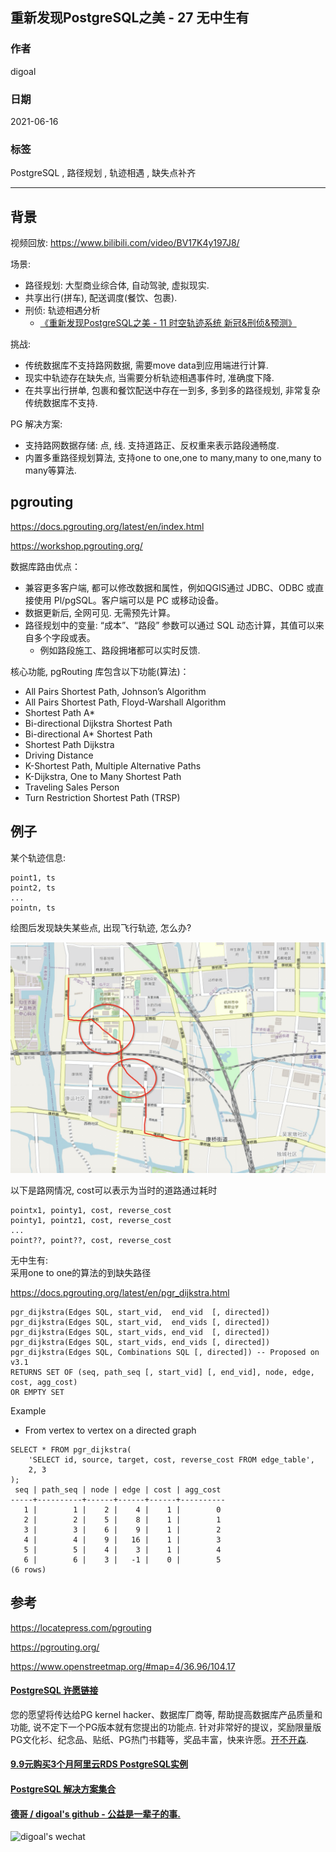 ## 重新发现PostgreSQL之美 - 27 无中生有    
    
### 作者    
digoal    
    
### 日期    
2021-06-16     
    
### 标签    
PostgreSQL , 路径规划 , 轨迹相遇 , 缺失点补齐       
    
----    
    
## 背景    
视频回放: https://www.bilibili.com/video/BV17K4y197J8/    
  
  
场景:  
- 路径规划: 大型商业综合体, 自动驾驶, 虚拟现实.  
- 共享出行(拼车), 配送调度(餐饮、包裹).  
- 刑侦: 轨迹相遇分析  
    - [《重新发现PostgreSQL之美 - 11 时空轨迹系统 新冠&刑侦&预测》](../202106/20210602_01.md)    
  
挑战:  
- 传统数据库不支持路网数据, 需要move data到应用端进行计算.  
- 现实中轨迹存在缺失点, 当需要分析轨迹相遇事件时, 准确度下降.  
- 在共享出行拼单, 包裹和餐饮配送中存在一到多, 多到多的路径规划, 非常复杂传统数据库不支持.  
  
PG 解决方案:  
- 支持路网数据存储: 点, 线. 支持道路正、反权重来表示路段通畅度.   
- 内置多重路径规划算法, 支持one to one,one to many,many to one,many to many等算法.  
  
## pgrouting  
https://docs.pgrouting.org/latest/en/index.html  
  
https://workshop.pgrouting.org/  
  
数据库路由优点：  
- 兼容更多客户端, 都可以修改数据和属性，例如QGIS通过 JDBC、ODBC 或直接使用 Pl/pgSQL。客户端可以是 PC 或移动设备。  
- 数据更新后, 全网可见. 无需预先计算。  
- 路径规划中的变量: “成本”、“路段” 参数可以通过 SQL 动态计算，其值可以来自多个字段或表。  
    - 例如路段施工、路段拥堵都可以实时反馈.  
  
核心功能, pgRouting 库包含以下功能(算法)：  
- All Pairs Shortest Path, Johnson’s Algorithm  
- All Pairs Shortest Path, Floyd-Warshall Algorithm  
- Shortest Path A\*  
- Bi-directional Dijkstra Shortest Path  
- Bi-directional A\* Shortest Path  
- Shortest Path Dijkstra  
- Driving Distance  
- K-Shortest Path, Multiple Alternative Paths  
- K-Dijkstra, One to Many Shortest Path  
- Traveling Sales Person  
- Turn Restriction Shortest Path (TRSP)  
  
## 例子  
某个轨迹信息:   
  
```  
point1, ts  
point2, ts  
...  
pointn, ts  
```  
  
绘图后发现缺失某些点, 出现飞行轨迹, 怎么办?   
  
![pic](20210616_03_pic_001.png)  
  
以下是路网情况, cost可以表示为当时的道路通过耗时  
  
```  
pointx1, pointy1, cost, reverse_cost  
pointy1, pointz1, cost, reverse_cost  
...   
point??, point??, cost, reverse_cost  
```  
  
无中生有:  
采用one to one的算法的到缺失路径  
  
https://docs.pgrouting.org/latest/en/pgr_dijkstra.html  
  
```  
pgr_dijkstra(Edges SQL, start_vid,  end_vid  [, directed])  
pgr_dijkstra(Edges SQL, start_vid,  end_vids [, directed])  
pgr_dijkstra(Edges SQL, start_vids, end_vid  [, directed])  
pgr_dijkstra(Edges SQL, start_vids, end_vids [, directed])  
pgr_dijkstra(Edges SQL, Combinations SQL [, directed]) -- Proposed on v3.1  
RETURNS SET OF (seq, path_seq [, start_vid] [, end_vid], node, edge, cost, agg_cost)  
OR EMPTY SET  
```  
  
Example  
- From vertex  to vertex  on a directed graph  
  
```  
SELECT * FROM pgr_dijkstra(  
    'SELECT id, source, target, cost, reverse_cost FROM edge_table',  
    2, 3  
);  
 seq | path_seq | node | edge | cost | agg_cost  
-----+----------+------+------+------+----------  
   1 |        1 |    2 |    4 |    1 |        0  
   2 |        2 |    5 |    8 |    1 |        1  
   3 |        3 |    6 |    9 |    1 |        2  
   4 |        4 |    9 |   16 |    1 |        3  
   5 |        5 |    4 |    3 |    1 |        4  
   6 |        6 |    3 |   -1 |    0 |        5  
(6 rows)  
```  
  
## 参考  
https://locatepress.com/pgrouting  
  
https://pgrouting.org/  
  
https://www.openstreetmap.org/#map=4/36.96/104.17  
     
  
#### [PostgreSQL 许愿链接](https://github.com/digoal/blog/issues/76 "269ac3d1c492e938c0191101c7238216")
您的愿望将传达给PG kernel hacker、数据库厂商等, 帮助提高数据库产品质量和功能, 说不定下一个PG版本就有您提出的功能点. 针对非常好的提议，奖励限量版PG文化衫、纪念品、贴纸、PG热门书籍等，奖品丰富，快来许愿。[开不开森](https://github.com/digoal/blog/issues/76 "269ac3d1c492e938c0191101c7238216").  
  
  
#### [9.9元购买3个月阿里云RDS PostgreSQL实例](https://www.aliyun.com/database/postgresqlactivity "57258f76c37864c6e6d23383d05714ea")
  
  
#### [PostgreSQL 解决方案集合](https://yq.aliyun.com/topic/118 "40cff096e9ed7122c512b35d8561d9c8")
  
  
#### [德哥 / digoal's github - 公益是一辈子的事.](https://github.com/digoal/blog/blob/master/README.md "22709685feb7cab07d30f30387f0a9ae")
  
  
![digoal's wechat](../pic/digoal_weixin.jpg "f7ad92eeba24523fd47a6e1a0e691b59")
  
